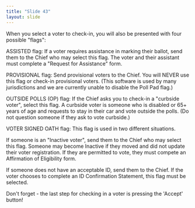 ```yaml
---
title: "Slide 43"
layout: slide
---
```


When you select a voter to check-in, you will also be presented with four possible "flags":

ASSISTED flag: If a voter requires assistance in marking their ballot, send them to the Chief who may select this flag. The voter and their assistant must complete a "Request for Assistance" form.

PROVISIONAL flag: Send provisional voters to the Chief. You will NEVER use this flag or check-in provisional voters. (This software is used by many jurisdictions and we are currently unable to disable the Poll Pad flag.)

OUTSIDE POLLS (OP) flag: If the Chief asks you to check-in a "curbside voter", select this flag. A curbside voter is someone who is disabled or 65+ years of age and requests to stay in their car and vote outside the polls. (Do not question someone if they ask to vote curbside.)

VOTER SIGNED OATH flag: This flag is used in two different situations.

If someone is an "Inactive voter", send them to the Chief who may select this flag. Someone may become Inactive if they moved and did not update their voter registration. If they are permitted to vote, they must compete an Affirmation of Eligibility form.

If someone does not have an acceptable ID, send them to the Chief. If the voter chooses to complete an ID Confirmation Statement, this flag must be selected.

Don't forget - the last step for checking in a voter is pressing the 'Accept' button!